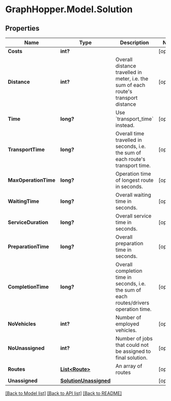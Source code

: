 # GraphHopper.Model.Solution
## Properties

Name | Type | Description | Notes
------------ | ------------- | ------------- | -------------
**Costs** | **int?** |  | [optional] 
**Distance** | **int?** | Overall distance travelled in meter, i.e. the sum of each route&#x27;s transport distance | [optional] 
**Time** | **long?** | Use &#x60;transport_time&#x60; instead. | [optional] 
**TransportTime** | **long?** | Overall time travelled in seconds, i.e. the sum of each route&#x27;s transport time. | [optional] 
**MaxOperationTime** | **long?** | Operation time of longest route in seconds. | [optional] 
**WaitingTime** | **long?** | Overall waiting time in seconds. | [optional] 
**ServiceDuration** | **long?** | Overall service time in seconds. | [optional] 
**PreparationTime** | **long?** | Overall preparation time in seconds. | [optional] 
**CompletionTime** | **long?** | Overall completion time in seconds, i.e. the sum of each routes/drivers operation time. | [optional] 
**NoVehicles** | **int?** | Number of employed vehicles. | [optional] 
**NoUnassigned** | **int?** | Number of jobs that could not be assigned to final solution. | [optional] 
**Routes** | [**List&lt;Route&gt;**](Route.md) | An array of routes | [optional] 
**Unassigned** | [**SolutionUnassigned**](SolutionUnassigned.md) |  | [optional] 

[[Back to Model list]](../README.md#documentation-for-models) [[Back to API list]](../README.md#documentation-for-api-endpoints) [[Back to README]](../README.md)

